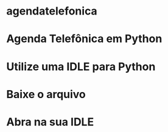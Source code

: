 # agendatelefonica
# Agenda Telefônica em Python
# Utilize uma IDLE para Python
# Baixe o arquivo
# Abra na sua IDLE
